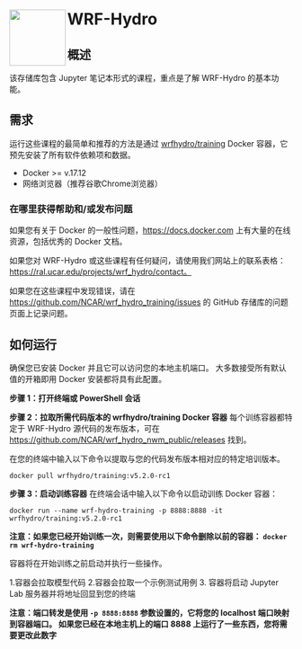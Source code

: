 #  WRF-Hydro <img src="https://ral.ucar.edu/sites/default/files/public/wrf_hydro_symbol_logo_2017_09_150pxby63px.png" width=100 align="left" />

## 概述
该存储库包含 Jupyter 笔记本形式的课程，重点是了解 WRF-Hydro 的基本功能。

## 需求
运行这些课程的最简单和推荐的方法是通过 [wrfhydro/training](https://hub.docker.com/r/wrfhydro/training/) Docker 容器，它预先安装了所有软件依赖项和数据。

* Docker >= v.17.12
* 网络浏览器（推荐谷歌Chrome浏览器）

### 在哪里获得帮助和/或发布问题
如果您有关于 Docker 的一般性问题，https://docs.docker.com 上有大量的在线资源，包括优秀的 Docker 文档。

如果您对 WRF-Hydro 或这些课程有任何疑问，请使用我们网站上的联系表格：https://ral.ucar.edu/projects/wrf_hydro/contact。

如果您在这些课程中发现错误，请在 https://github.com/NCAR/wrf_hydro_training/issues 的 GitHub 存储库的问题页面上记录问题。


## 如何运行
确保您已安装 Docker 并且它可以访问您的本地主机端口。 大多数接受所有默认值的开箱即用 Docker 安装都将具有此配置。

**步骤 1：打开终端或 PowerShell 会话**

**步骤 2：拉取所需代码版本的 wrfhydro/training Docker 容器**
每个训练容器都特定于 WRF-Hydro 源代码的发布版本，可在 https://github.com/NCAR/wrf_hydro_nwm_public/releases 找到。

在您的终端中输入以下命令以提取与您的代码发布版本相对应的特定培训版本。

`docker pull wrfhydro/training:v5.2.0-rc1`

**步骤 3：启动训练容器**
在终端会话中输入以下命令以启动训练 Docker 容器：

`docker run --name wrf-hydro-training -p 8888:8888 -it wrfhydro/training:v5.2.0-rc1`

**注意：如果您已经开始训练一次，则需要使用以下命令删除以前的容器：
`docker rm wrf-hydro-training`**

容器将在开始训练之前启动并执行一些操作。

1.容器会拉取模型代码
2.容器会拉取一个示例测试用例
3. 容器将启动 Jupyter Lab 服务器并将地址回显到您的终端

**注意：端口转发是使用 `-p 8888:8888` 参数设置的，它将您的 localhost 端口映射到容器端口。 如果您已经在本地主机上的端口 8888 上运行了一些东西，您将需要更改此数字**
